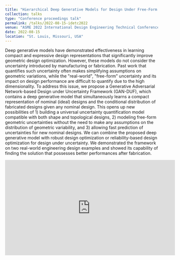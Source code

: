 ```yaml
---
title: "Hierarchical Deep Generative Models for Design Under Free-Form Geometric Uncertainty"
collection: talks
type: "Conference proceedings talk"
permalink: /talks/2022-08-15-idetc2022
venue: "ASME 2022 International Design Engineering Technical Conferences and Computers and Information in Engineering Conference (IDETC-CIE2020)"
date: 2022-08-15
location: "St. Louis, Missouri, USA"
---
```


Deep generative models have demonstrated effectiveness in learning compact and expressive design representations that significantly improve geometric design optimization. However, these models do not consider the uncertainty introduced by manufacturing or fabrication. Past work that quantifies such uncertainty often makes simplifying assumptions on geometric variations, while the "real-world", "free-form" uncertainty and its impact on design performance are difficult to quantify due to the high dimensionality. To address this issue, we propose a Generative Adversarial Network-based Design under Uncertainty Framework (GAN-DUF), which contains a deep generative model that simultaneously learns a compact representation of nominal (ideal) designs and the conditional distribution of fabricated designs given any nominal design. This opens up new possibilities of 1) building a universal uncertainty quantification model compatible with both shape and topological designs, 2) modeling free-form geometric uncertainties without the need to make any assumptions on the distribution of geometric variability, and 3) allowing fast prediction of uncertainties for new nominal designs. We can combine the proposed deep generative model with robust design optimization or reliability-based design optimization for design under uncertainty. We demonstrated the framework on two real-world engineering design examples and showed its capability of finding the solution that possesses better performances after fabrication.

<iframe width="560" height="315" src="https://www.youtube.com/embed/h2Qw_HuNSEA" title="YouTube video player" frameborder="0" allow="accelerometer; autoplay; clipboard-write; encrypted-media; gyroscope; picture-in-picture" allowfullscreen></iframe>
